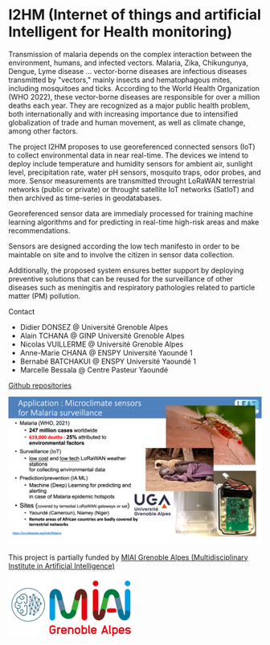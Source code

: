 # I2HM (Internet of things and artificial Intelligent for Health monitoring)

Transmission of malaria depends on the complex interaction between the environment, humans, and infected vectors. Malaria, Zika, Chikungunya, Dengue, Lyme disease ... vector-borne diseases are infectious diseases transmitted by "vectors," mainly insects and hematophagous mites, including mosquitoes and ticks. According to the World Health Organization (WHO 2022), these vector-borne diseases are responsible for over a million deaths each year. They are recognized as a major public health problem, both internationally and with increasing importance due to intensified globalization of trade and human movement, as well as climate change, among other factors.

The project I2HM proposes to use georeferenced connected sensors (IoT) to collect environmental data in near real-time. The devices we intend to deploy include temperature and humidity sensors for ambient air, sunlight level, precipitation rate, water pH sensors, mosquito traps, odor probes, and more. Sensor measurements are transmitted throught LoRaWAN terrestrial networks (public or private) or throught satellite IoT networks (SatIoT) and then archived as time-series in geodatabases.

Georeferenced sensor data are immedialy processed for training machine learning algorithms and for predicting in real-time high-risk areas and make recommendations.

Sensors are designed according the low tech manifesto in order to be maintable on site and to involve the citizen in sensor data collection.

Additionally, the proposed system ensures better support by deploying preventive solutions that can be reused for the surveillance of other diseases such as meningitis and respiratory pathologies related to particle matter (PM) pollution.

Contact
* Didier DONSEZ @ Université Grenoble Alpes
* Alain TCHANA @ GINP Université Grenoble Alpes
* Nicolas VUILLERME @ Université Grenoble Alpes
* Anne-Marie CHANA @ ENSPY Université Yaoundé 1
* Bernabé BATCHAKUI @ ENSPY Université Yaoundé 1
* Marcelle Bessala @ Centre Pasteur Yaoundé

[Github repositories](https://github.com/i2hm/)

![slide](i2hm-slide.png)

This project is partially funded by [MIAI Grenoble Alpes (Multidisciplinary Institute in Artificial Intelligence)](https://miai.univ-grenoble-alpes.fr)

![MIAI](images/logoMIAI-rvb.png)

